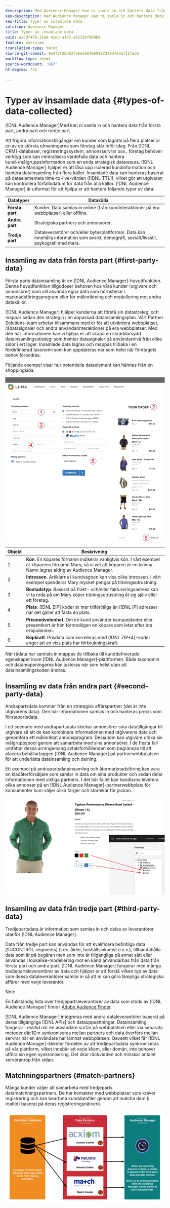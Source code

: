 ```yaml
---
description: Med Audience Manager kan ni samla in och hantera data från första part, andra part och tredje part.
seo-description: Med Audience Manager kan ni samla in och hantera data från första part, andra part och tredje part.
seo-title: Typer av insamlade data
solution: Audience Manager
title: Typer av insamlade data
uuid: a2ddf470-32e6-41ec-a1d7-a6232ef084b9
feature: overview
translation-type: tm+mt
source-git-commit: 9e4f2f26b83fe6e5b6f669107239d7edaf11fed3
workflow-type: tm+mt
source-wordcount: '867'
ht-degree: 73%

---
```



# Typer av insamlade data {#types-of-data-collected}

[!DNL Audience Manager]Med kan ni samla in och hantera data från första part, andra part och tredje part.

Att frigöra informationstillgångar om kunder som lagrats på flera platser är en av de största utmaningarna som företag står inför idag. Från [!DNL CRM]-databaser, registreringssystem, annonsservrar osv., företag behöver verktyg som kan centralisera värdefulla data och hantera kund-/målgruppsinformation som en enda strategisk dataresurs. [!DNL Audience Manager] hjälper er att låsa upp isolerad kundinformation och hantera datainsamling från flera källor. Insamlade data kan hanteras baserat på dataelementets time-to-live-värden ([!DNL TTL]), vilket gör att utgivaren kan kontrollera förfallodatum för data från alla källor. [!DNL Audience Manager] är utformat för att hjälpa er att hantera följande typer av data:

| Datatyper | Datakälla |
|---|---|
| **Första part** | Kunder. Data samlas in online (från kundinteraktioner på era webbplatser) eller offline. |
| **Andra part** | Strategiska partners och annonsörer. |
| **Tredje part** | Dataleverantörer och/eller bytesplattformar. Data kan innehålla information som avsikt, demografi, socialt/livsstil, psykografi med mera. |

## Insamling av data från första part {#first-party-data}

Första parts datainsamling är en [!DNL Audience Manager]-huvudfunktion. Denna huvudfunktion tillgodoser behoven hos våra kunder (utgivare och annonsörer) som vill använda egna data som hörnstenar i marknadsföringsprogram eller för målinriktning och modellering mot andra datakällor.

[!DNL Audience Manager] hjälper kunderna att förstå sin datastrategi och mappar sedan den strategin i en anpassad datainsamlingsplan. Vårt Partner Solutions-team arbetar tillsammans med er för att utvärdera webbplatser, rådatasignaler och andra användarinteraktioner på era webbplatser. Med den här informationen kan vi hjälpa er att skapa en skräddarsydd datainsamlingsstrategi som hämtar datasignaler på användarnivå från olika sidor i ert lager. Insamlade data lagras och mappas tillbaka i en fördefinierad taxonomi som kan uppdateras när som helst när företagets behov förändras.

Följande exempel visar hur potentiella dataelement kan hämtas från en shoppingsida.

![kundvagnsdata](assets/shopping-cart-data.png)

| Objekt | Beskrivning |
|---|---|
| 1 | **Kön**. En köpares förnamn indikerar vanligtvis kön. I vårt exempel är köparens förnamn Mary, så vi vet att köparen är en kvinna. Namn lagras aldrig av Audience Manager. |
| 2 | **Intressen**. Artiklarna i kundvagnen kan visa olika intressen. I vårt exempel spenderar Mary mycket pengar på träningsutrustning. |
| 3 | **Bostadstyp**. Baserat på frakt- och/eller faktureringsadress kan vi ta reda på om Mary köper träningsutrustning åt sig själv eller ett företag. |
| 4 | **Plats**. [!DNL ZIP] koder är mer tillförlitliga än  [!DNL IP] adresser när det gäller att fästa en plats. |
| 5 | **Prismedvetenhet**. Om en kund använder kampanjkoder eller presentkort är hen förmodligen en köpare som letar efter bra erbjudanden. |
| 6 | **Köpkraft**. Prisdata som korreleras med [!DNL ZIP+4]-koder anger att en viss plats har förbrukningskraft. |

När rådata har samlats in mappas de tillbaka till kunddefinierade egenskaper inom [!DNL Audience Manager]-plattformen. Både taxonomin och datamappningarna kan justeras när som helst utan att datainsamlingskoden ändras.

## Insamling av data från andra part {#second-party-data}

Andrapartsdata kommer från en strategisk affärspartner (det är inte utgivarens data). Den här informationen samlas in och hanteras precis som förstapartsdata.

I ett scenario med andrapartsdata skickar annonsörer sina datatillgångar till utgivare så att de kan kombinera informationen med utgivarens data och genomföra ett målinriktat annonsprogram. Dessutom kan utgivare utöka sin målgruppspool genom att samarbeta med sina annonsörer. I de flesta fall omfattar dessa arrangemang avtalsförhållanden som begränsas till att placera behållartaggen [!DNL Audience Manager] på partnerwebbplatsen för att underlätta datainsamling och delning.

Ett exempel på andrapartsdatainsamling och återmarknadsföring kan vara en klädåterförsäljare som samlar in data om sina produkter och sedan delar informationen med viktiga partners. I det här fallet kan handlarna leverera olika annonser på en [!DNL Audience Manager]-partnerwebbplats för konsumenter som väljer olika färger och storlekar för jackan.

![](assets/shopping-cart-traits.png)

## Insamling av data från tredje part {#third-party-data}

Tredjepartsdata är information som samlas in och delas av leverantörer utanför [!DNL Audience Manager].

Data från tredje part kan användas för att kvalificera befintliga data [!UICONTROL segments] (t.ex. ålder, hushållsinkomst o.s.v.), tillhandahålla data som är på begäran men som inte är tillgängliga på annat sätt eller användas i lookalike-modellering mot en känd användarbas från data från första part och andra part. [!DNL Audience Manager] fungerar med många tredjepartsleverantörer av data och hjälper er att förstå vilken typ av data som dessa dataleverantörer samlar in så att ni kan göra lämpliga strategiska affärer med varje leverantör.

>[!NOTE]
>
>En fullständig lista över tredjepartsleverantörer av data som stöds av [!DNL Audience Manager] finns i [Adobe Audience Finder](https://www.adobe-audience-finder.com/).

[!DNL Audience Manager] integreras med andra dataleverantörer baserat på deras tillgängliga  [!DNL APIs] och datauppsättningar. Datainsamling fungerar i realtid när en användare surfar på webbplatsen eller via separata metoder där ID:n synkroniseras mellan partners och data överförs mellan servrar när en användare har lämnat webbplatsen. Oavsett vilket får [!DNL Audience Manager]-klienter fördelen av att tredjepartsdata synkroniseras på vår plattform, vilket innebär att varje klient, eller domän, inte behöver utföra sin egen synkronisering. Det ökar räckvidden och minskar antalet serveranrop från sidan.

## Matchningspartners {#match-partners}

Många kunder väljer att samarbeta med tredjeparts datamatchningspartners. De har kontakter med webbplatser som kräver registrering och kan bearbeta kunddatafiler genom att matcha dem (i realtid) baserat på deras registreringsnätverk.

![dataleverantörsmatchning](assets/data-provider-match.png)
